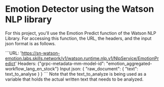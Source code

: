 # Emotion Detector using the Watson NLP library

For this project, you'll use the Emotion Predict function of the Watson NLP Library. For accessing this function, the URL, the headers, and the input json format is as follows.

´´´URL: 'https://sn-watson-emotion.labs.skills.network/v1/watson.runtime.nlp.v1/NlpService/EmotionPredict'
Headers: {"grpc-metadata-mm-model-id": "emotion_aggregated-workflow_lang_en_stock"}
Input json: { "raw_document": { "text": text_to_analyse } }
´´´
Note that the text_to_analyze is being used as a variable that holds the actual written text that needs to be analyzed.
